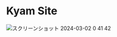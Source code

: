 # Kyam Site
![スクリーンショット 2024-03-02 0 41 42](https://github.com/bumpfuji10/vue-typescript-playground/assets/89644229/6cca2e4b-145f-4dd2-88f4-7ccfb54774af)
